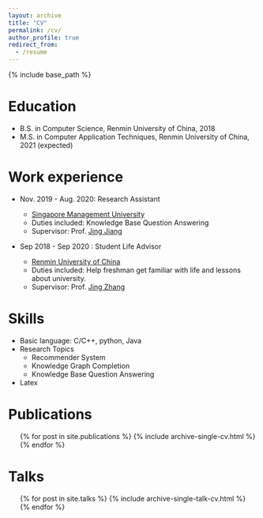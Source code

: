 ```yaml
---
layout: archive
title: "CV"
permalink: /cv/
author_profile: true
redirect_from:
  - /resume
---
```


{% include base_path %}

Education
======
* B.S. in Computer Science, Renmin University of China, 2018
* M.S. in Computer Application Techniques, Renmin University of China, 2021 (expected)

Work experience
======
* Nov. 2019 - Aug. 2020: Research Assistant
  * [Singapore Management University](https://www.smu.edu.sg/)
  * Duties included: Knowledge Base Question Answering
  * Supervisor: Prof. [Jing Jiang](http://www.mysmu.edu/faculty/jingjiang/)

* Sep 2018 - Sep 2020 : Student Life Advisor
  * [Renmin University of China](https://ruc.edu.cn/)
  * Duties included: Help freshman get familiar with life and lessons about university.
  * Supervisor: Prof. [Jing Zhang](https://xiaojingzi.github.io/)
  
Skills
======
* Basic language: C/C++, python, Java
* Research Topics
  * Recommender System
  * Knowledge Graph Completion
  * Knowledge Base Question Answering
* Latex

Publications
======
  <ul>{% for post in site.publications %}
    {% include archive-single-cv.html %}
  {% endfor %}</ul>
  
Talks
======
  <ul>{% for post in site.talks %}
    {% include archive-single-talk-cv.html %}
  {% endfor %}</ul>
  
<!--
Teaching
======
  <ul>{% for post in site.teaching %}
    {% include archive-single-cv.html %}
  {% endfor %}</ul>
-->

<!--
Service and leadership
======
* Currently signed in to 43 different slack teams
-->
